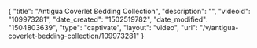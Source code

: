 {
    "title": "Antigua Coverlet Bedding Collection",
    "description": "",
    "videoid": "109973281",
    "date_created": "1502519782",
    "date_modified": "1504803639",
    "type": "captivate",
    "layout": "video",
    "url": "\/v\/antigua-coverlet-bedding-collection\/109973281"
}